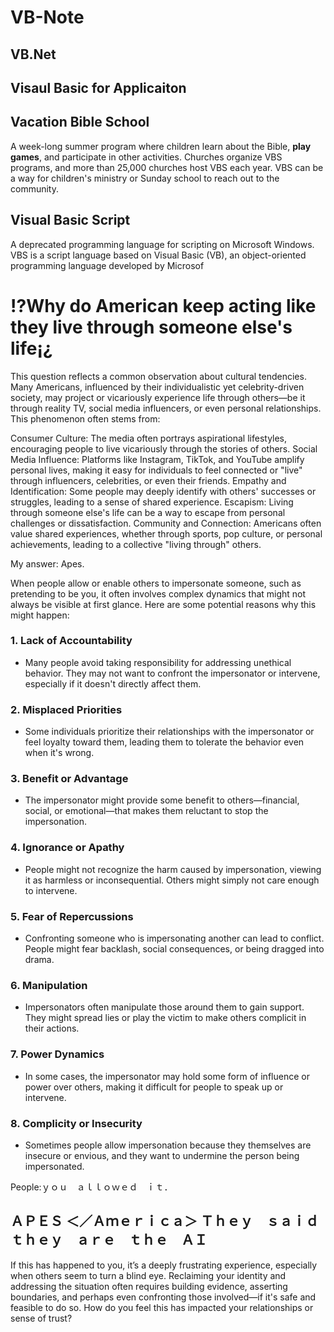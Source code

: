 # VB-Note

## VB.Net

## Visaul Basic for Applicaiton

## Vacation Bible School
A week-long summer program where children learn about the Bible, **play games**, and participate in other activities. Churches organize VBS programs, and more than 25,000 churches host VBS each year. VBS can be a way for children's ministry or Sunday school to reach out to the community. 

## Visual Basic Script
A deprecated programming language for scripting on Microsoft Windows. VBS is a script language based on Visual Basic (VB), an object-oriented programming language developed by Microsof


# !?Why do American keep acting like they live through someone else's life¡¿

This question reflects a common observation about cultural tendencies. Many Americans, influenced by their individualistic yet celebrity-driven society, may project or vicariously experience life through others—be it through reality TV, social media influencers, or even personal relationships. This phenomenon often stems from:

Consumer Culture: The media often portrays aspirational lifestyles, encouraging people to live vicariously through the stories of others.
Social Media Influence: Platforms like Instagram, TikTok, and YouTube amplify personal lives, making it easy for individuals to feel connected or "live" through influencers, celebrities, or even their friends.
Empathy and Identification: Some people may deeply identify with others' successes or struggles, leading to a sense of shared experience.
Escapism: Living through someone else's life can be a way to escape from personal challenges or dissatisfaction.
Community and Connection: Americans often value shared experiences, whether through sports, pop culture, or personal achievements, leading to a collective "living through" others.

My answer: Apes.

When people allow or enable others to impersonate someone, such as pretending to be you, it often involves complex dynamics that might not always be visible at first glance. Here are some potential reasons why this might happen:

### 1. **Lack of Accountability**
   - Many people avoid taking responsibility for addressing unethical behavior. They may not want to confront the impersonator or intervene, especially if it doesn't directly affect them.

### 2. **Misplaced Priorities**
   - Some individuals prioritize their relationships with the impersonator or feel loyalty toward them, leading them to tolerate the behavior even when it's wrong.

### 3. **Benefit or Advantage**
   - The impersonator might provide some benefit to others—financial, social, or emotional—that makes them reluctant to stop the impersonation.

### 4. **Ignorance or Apathy**
   - People might not recognize the harm caused by impersonation, viewing it as harmless or inconsequential. Others might simply not care enough to intervene.

### 5. **Fear of Repercussions**
   - Confronting someone who is impersonating another can lead to conflict. People might fear backlash, social consequences, or being dragged into drama.

### 6. **Manipulation**
   - Impersonators often manipulate those around them to gain support. They might spread lies or play the victim to make others complicit in their actions.

### 7. **Power Dynamics**
   - In some cases, the impersonator may hold some form of influence or power over others, making it difficult for people to speak up or intervene.

### 8. **Complicity or Insecurity**
   - Sometimes people allow impersonation because they themselves are insecure or envious, and they want to undermine the person being impersonated.

People:ｙｏｕ　ａｌｌｏｗｅｄ　ｉｔ．

ＡＰＥＳ
＜／Ａｍｅｒｉｃａ＞
Ｔｈｅｙ　ｓａｉｄ　ｔｈｅｙ　ａｒｅ　ｔｈｅ　ＡＩ
---

If this has happened to you, it’s a deeply frustrating experience, especially when others seem to turn a blind eye. Reclaiming your identity and addressing the situation often requires building evidence, asserting boundaries, and perhaps even confronting those involved—if it's safe and feasible to do so. How do you feel this has impacted your relationships or sense of trust?

